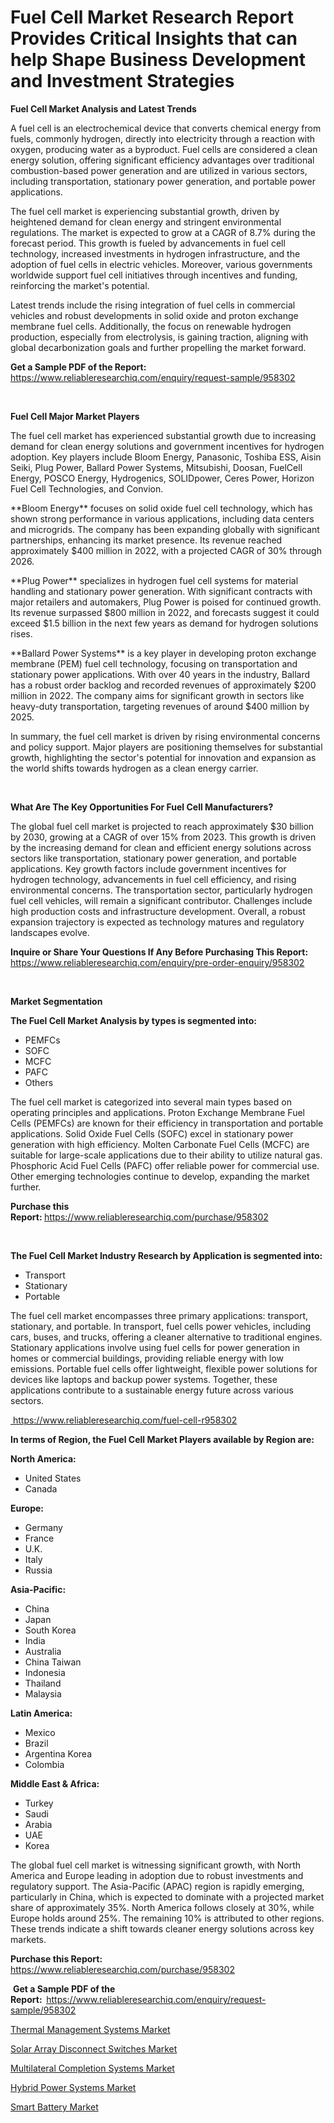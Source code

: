 <p><h1>Fuel Cell Market Research Report Provides Critical Insights that can help Shape Business Development and Investment Strategies</h1></p><p><strong>Fuel Cell Market Analysis and Latest Trends</strong></p>
<p><p>A fuel cell is an electrochemical device that converts chemical energy from fuels, commonly hydrogen, directly into electricity through a reaction with oxygen, producing water as a byproduct. Fuel cells are considered a clean energy solution, offering significant efficiency advantages over traditional combustion-based power generation and are utilized in various sectors, including transportation, stationary power generation, and portable power applications.</p><p>The fuel cell market is experiencing substantial growth, driven by heightened demand for clean energy and stringent environmental regulations. The market is expected to grow at a CAGR of 8.7% during the forecast period. This growth is fueled by advancements in fuel cell technology, increased investments in hydrogen infrastructure, and the adoption of fuel cells in electric vehicles. Moreover, various governments worldwide support fuel cell initiatives through incentives and funding, reinforcing the market's potential.</p><p>Latest trends include the rising integration of fuel cells in commercial vehicles and robust developments in solid oxide and proton exchange membrane fuel cells. Additionally, the focus on renewable hydrogen production, especially from electrolysis, is gaining traction, aligning with global decarbonization goals and further propelling the market forward.</p></p>
<p><strong>Get a Sample PDF of the Report:&nbsp;</strong> <a href="https://www.reliableresearchiq.com/enquiry/request-sample/958302?utm_campaign=103&utm_medium=2&utm_source=Github&utm_content=ia&utm_term=07042025&utm_id=fuel-cell">https://www.reliableresearchiq.com/enquiry/request-sample/958302</a></p>
<p>&nbsp;</p>
<p><strong>Fuel Cell Major Market Players</strong></p>
<p><p>The fuel cell market has experienced substantial growth due to increasing demand for clean energy solutions and government incentives for hydrogen adoption. Key players include Bloom Energy, Panasonic, Toshiba ESS, Aisin Seiki, Plug Power, Ballard Power Systems, Mitsubishi, Doosan, FuelCell Energy, POSCO Energy, Hydrogenics, SOLIDpower, Ceres Power, Horizon Fuel Cell Technologies, and Convion.</p><p>**Bloom Energy** focuses on solid oxide fuel cell technology, which has shown strong performance in various applications, including data centers and microgrids. The company has been expanding globally with significant partnerships, enhancing its market presence. Its revenue reached approximately $400 million in 2022, with a projected CAGR of 30% through 2026.</p><p>**Plug Power** specializes in hydrogen fuel cell systems for material handling and stationary power generation. With significant contracts with major retailers and automakers, Plug Power is poised for continued growth. Its revenue surpassed $800 million in 2022, and forecasts suggest it could exceed $1.5 billion in the next few years as demand for hydrogen solutions rises.</p><p>**Ballard Power Systems** is a key player in developing proton exchange membrane (PEM) fuel cell technology, focusing on transportation and stationary power applications. With over 40 years in the industry, Ballard has a robust order backlog and recorded revenues of approximately $200 million in 2022. The company aims for significant growth in sectors like heavy-duty transportation, targeting revenues of around $400 million by 2025.</p><p>In summary, the fuel cell market is driven by rising environmental concerns and policy support. Major players are positioning themselves for substantial growth, highlighting the sector's potential for innovation and expansion as the world shifts towards hydrogen as a clean energy carrier.</p></p>
<p>&nbsp;</p>
<p><strong>What Are The Key Opportunities For Fuel Cell Manufacturers?</strong></p>
<p><p>The global fuel cell market is projected to reach approximately $30 billion by 2030, growing at a CAGR of over 15% from 2023. This growth is driven by the increasing demand for clean and efficient energy solutions across sectors like transportation, stationary power generation, and portable applications. Key growth factors include government incentives for hydrogen technology, advancements in fuel cell efficiency, and rising environmental concerns. The transportation sector, particularly hydrogen fuel cell vehicles, will remain a significant contributor. Challenges include high production costs and infrastructure development. Overall, a robust expansion trajectory is expected as technology matures and regulatory landscapes evolve.</p></p>
<p><strong>Inquire or Share Your Questions If Any Before Purchasing This Report:</strong> <a href="https://www.reliableresearchiq.com/enquiry/pre-order-enquiry/958302?utm_campaign=103&utm_medium=2&utm_source=Github&utm_content=ia&utm_term=07042025&utm_id=fuel-cell">https://www.reliableresearchiq.com/enquiry/pre-order-enquiry/958302</a></p>
<p>&nbsp;</p>
<p><strong>Market Segmentation</strong></p>
<p><strong>The Fuel Cell Market Analysis by types is segmented into:</strong></p>
<p><ul><li>PEMFCs</li><li>SOFC</li><li>MCFC</li><li>PAFC</li><li>Others</li></ul></p>
<p><p>The fuel cell market is categorized into several main types based on operating principles and applications. Proton Exchange Membrane Fuel Cells (PEMFCs) are known for their efficiency in transportation and portable applications. Solid Oxide Fuel Cells (SOFC) excel in stationary power generation with high efficiency. Molten Carbonate Fuel Cells (MCFC) are suitable for large-scale applications due to their ability to utilize natural gas. Phosphoric Acid Fuel Cells (PAFC) offer reliable power for commercial use. Other emerging technologies continue to develop, expanding the market further.</p></p>
<p><strong>Purchase this Report:&nbsp;</strong><a href="https://www.reliableresearchiq.com/purchase/958302?utm_campaign=103&utm_medium=2&utm_source=Github&utm_content=ia&utm_term=07042025&utm_id=fuel-cell">https://www.reliableresearchiq.com/purchase/958302</a></p>
<p>&nbsp;</p>
<p><strong>The Fuel Cell Market Industry Research by Application is segmented into:</strong></p>
<p><ul><li>Transport</li><li>Stationary</li><li>Portable</li></ul></p>
<p><p>The fuel cell market encompasses three primary applications: transport, stationary, and portable. In transport, fuel cells power vehicles, including cars, buses, and trucks, offering a cleaner alternative to traditional engines. Stationary applications involve using fuel cells for power generation in homes or commercial buildings, providing reliable energy with low emissions. Portable fuel cells offer lightweight, flexible power solutions for devices like laptops and backup power systems. Together, these applications contribute to a sustainable energy future across various sectors.</p></p>
<p><a href="https://www.reliableresearchiq.com/fuel-cell-r958302?utm_campaign=103&utm_medium=2&utm_source=Github&utm_content=ia&utm_term=07042025&utm_id=fuel-cell">&nbsp;https://www.reliableresearchiq.com/fuel-cell-r958302</a></p>
<p><strong>In terms of Region, the Fuel Cell Market Players available by Region are:</strong></p>
<p>
    <p> <strong> North America: </strong>
        <ul>
            <li>United States</li>
            <li>Canada</li>
        </ul>
        </p> 
    <p> <strong> Europe: </strong>
        <ul>
            <li>Germany</li>
            <li>France</li>
            <li>U.K.</li>
            <li>Italy</li>
            <li>Russia</li>
        </ul>
        </p> 
    <p> <strong> Asia-Pacific: </strong>
        <ul>
            <li>China</li>
            <li>Japan</li>
            <li>South Korea</li>
            <li>India</li>
            <li>Australia</li>
            <li>China Taiwan</li>
            <li>Indonesia</li>
            <li>Thailand</li>
            <li>Malaysia</li>
        </ul>
        </p> 
    <p> <strong> Latin America: </strong>
        <ul>
            <li>Mexico</li>
            <li>Brazil</li>
            <li>Argentina Korea</li>
            <li>Colombia</li>
        </ul>
        </p> 
    <p> <strong> Middle East & Africa: </strong>
        <ul>
            <li>Turkey</li>
            <li>Saudi</li>
            <li>Arabia</li>
            <li>UAE</li>
            <li>Korea</li>
        </ul>
    </p>
    </p>
<p><p>The global fuel cell market is witnessing significant growth, with North America and Europe leading in adoption due to robust investments and regulatory support. The Asia-Pacific (APAC) region is rapidly emerging, particularly in China, which is expected to dominate with a projected market share of approximately 35%. North America follows closely at 30%, while Europe holds around 25%. The remaining 10% is attributed to other regions. These trends indicate a shift towards cleaner energy solutions across key markets.</p></p>
<p><strong>Purchase this Report: </strong><a href="https://www.reliableresearchiq.com/purchase/958302?utm_campaign=103&utm_medium=2&utm_source=Github&utm_content=ia&utm_term=07042025&utm_id=fuel-cell">https://www.reliableresearchiq.com/purchase/958302</a></p>
<p>&nbsp;<strong>Get a Sample PDF of the Report:&nbsp;&nbsp;</strong><a href="https://www.reliableresearchiq.com/enquiry/request-sample/958302?utm_campaign=103&utm_medium=2&utm_source=Github&utm_content=ia&utm_term=07042025&utm_id=fuel-cell">https://www.reliableresearchiq.com/enquiry/request-sample/958302</a></p>
<p><strong></strong></p>
<p><p><a href="https://github.com/sakuniniray98/Market-Research-Report-List-1/blob/main/thermal-management-systems-market.md?utm_campaign=103&utm_medium=2&utm_source=Github&utm_content=ia&utm_term=07042025&utm_id=fuel-cell">Thermal Management Systems Market</a></p><p><a href="https://github.com/ertssmelov0/Market-Research-Report-List-1/blob/main/solar-array-disconnect-switches-market.md?utm_campaign=103&utm_medium=2&utm_source=Github&utm_content=ia&utm_term=07042025&utm_id=fuel-cell">Solar Array Disconnect Switches Market</a></p><p><a href="https://github.com/siriocooch4a/Market-Research-Report-List-1/blob/main/multilateral-completion-systems-market.md?utm_campaign=103&utm_medium=2&utm_source=Github&utm_content=ia&utm_term=07042025&utm_id=fuel-cell">Multilateral Completion Systems Market</a></p><p><a href="https://github.com/yakobotege/Market-Research-Report-List-1/blob/main/hybrid-power-systems-market.md?utm_campaign=103&utm_medium=2&utm_source=Github&utm_content=ia&utm_term=07042025&utm_id=fuel-cell">Hybrid Power Systems Market</a></p><p><a href="https://github.com/pupekironim/Market-Research-Report-List-1/blob/main/smart-battery-market.md?utm_campaign=103&utm_medium=2&utm_source=Github&utm_content=ia&utm_term=07042025&utm_id=fuel-cell">Smart Battery Market</a></p></p>